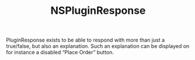 ﻿---
uid: crmscript_ref_NSPluginResponse
title: NSPluginResponse
intellisense: Void.NSPluginResponse
keywords: NSPluginResponse
so.topic: reference
---

PluginResponse exists to be able to respond with more than just a true/false, but also an explanation. Such an explanation can be displayed on for instance a disabled “Place Order” button.
